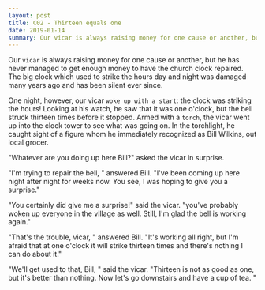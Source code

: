 ```yaml
---
layout: post
title: C02 - Thirteen equals one
date: 2019-01-14
summary: Our vicar is always raising money for one cause or another, but he has never managed to get enough money to have the church clock repaired.
---
```


  Our `vicar` is always raising money for one cause or another, but he has never managed to get enough money to have the church clock repaired. The big clock which used to strike the hours day and night was damaged many years ago and has been silent ever since.

  One night, however, our vicar `woke up with a start`: the clock was striking the hours! Looking at his watch, he saw that it was one o'clock, but the bell struck thirteen times before it stopped. Armed with a `torch`, the vicar went up into the clock tower to see what was going on. In the torchlight, he caught sight of a figure whom he immediately recognized as Bill Wilkins, out local grocer.

  "Whatever are you doing up here Bill?" asked the vicar in surprise.

 "I'm trying to repair the bell, " answered Bill. "I've been coming up here night after night for weeks now. You see, I was hoping to give you a surprise."

"You certainly did give me a surprise!" said the vicar. "you've probably woken up everyone in the village as well. Still, I'm glad the bell is working again."

  "That's the trouble, vicar, " answered Bill. "It's working all right, but I'm afraid that at one o'clock it will strike thirteen times and there's nothing I can do about it."

  "We'll get used to that, Bill, " said the vicar. "Thirteen is not as good as one, but it's better than nothing. Now let's go downstairs and have a cup of tea. "
